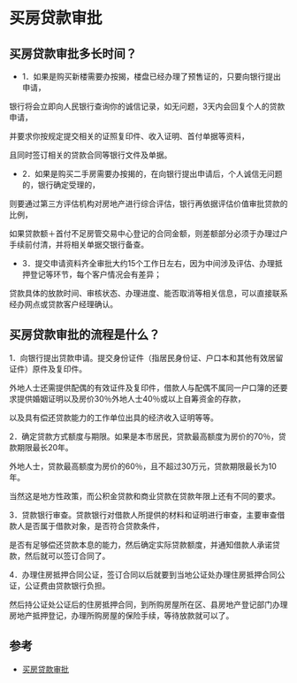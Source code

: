 # 买房贷款审批

## 买房贷款审批多长时间？

- 1．如果是购买新楼需要办按揭，楼盘已经办理了预售证的，只要向银行提出申请，

银行将会立即向人民银行查询你的诚信记录，如无问题，3天内会回复个人的贷款申请，

并要求你按规定提交相关的证照复印件、收入证明、首付单据等资料，

且同时签订相关的贷款合同等银行文件及单据。

- 2．如果是购买二手房需要办按揭的，在向银行提出申请后，个人诚信无问题的，银行确定受理的，

则要通过第三方评估机构对房地产进行综合评估，银行再依据评估价值审批贷款的比例，

如果贷款额＋首付不足房管交易中心登记的合同金额，则差额部分必须于办理过户手续前付清，并将相关单据交银行备查。

- 3．提交申请资料齐全审批大约15个工作日左右，因为中间涉及评估、办理抵押登记等环节，每个客户情况会有差异；

贷款具体的放款时间、审核状态、办理进度、能否取消等相关信息，可以直接联系经办网点或贷款客户经理确认。

## 买房贷款审批的流程是什么？

1．向银行提出贷款申请。提交身份证件（指居民身份证、户口本和其他有效居留证件）原件及复印件。

外地人士还需提供配偶的有效证件及复印件，借款人与配偶不属同一户口簿的还要求提供婚姻证明以及房价30％外地人士40％或以上自筹资金的存款，

以及具有偿还贷款能力的工作单位出具的经济收入证明等等。

2．确定贷款方式额度与期限。如果是本市居民，贷款最高额度为房价的70％，贷款期限最长20年。

外地人士，贷款最高额度为房价的60％，且不超过30万元，贷款期限最长为10年。

当然这是地方性政策，而公积金贷款和商业贷款在贷款年限上还有不同的要求。

3．贷款银行审查。贷款银行对借款人所提供的材料和证明进行审查，主要审查借款人是否属于借款对象，是否符合贷款条件，

是否有足够偿还贷款本息的能力，然后确定实际贷款额度，并通知借款人承诺贷款，然后就可以签订合同了。

4．办理住房抵押合同公证，签订合同以后就要到当地公证处办理住房抵押合同公证，公证费由贷款银行负担。

然后持公证处公证后的住房抵押合同，到所购房屋所在区、县房地产登记部门办理房地产抵押登记，办理所购房屋的保险手续，等待放款就可以了。

## 参考

- [买房贷款审批](http://zhishi.fang.com/xf/qg_466880.html)
